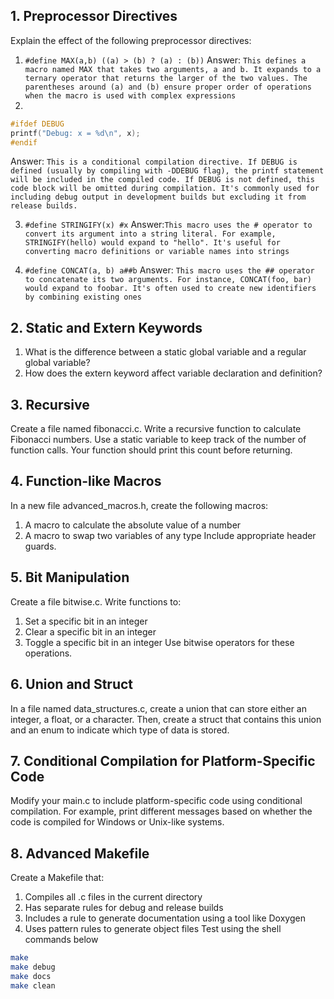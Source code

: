 ## 1. Preprocessor Directives
Explain the effect of the following preprocessor directives:
1) `#define MAX(a,b) ((a) > (b) ? (a) : (b))`
    Answer: ```This defines a macro named MAX that takes two arguments, a and b. It expands to a ternary operator that returns the larger of the two values. The parentheses around (a) and (b) ensure proper order of operations when the macro is used with complex expressions```
2) 
```c
#ifdef DEBUG
printf("Debug: x = %d\n", x);
#endif
```
Answer:
``` This is a conditional compilation directive. If DEBUG is defined (usually by compiling with -DDEBUG flag), the printf statement will be included in the compiled code. If DEBUG is not defined, this code block will be omitted during compilation. It's commonly used for including debug output in development builds but excluding it from release builds. ```

3) `#define STRINGIFY(x) #x`
Answer:```This macro uses the # operator to convert its argument into a string literal. For example, STRINGIFY(hello) would expand to "hello". It's useful for converting macro definitions or variable names into strings```  


4) `#define CONCAT(a, b) a##b`
Answer: ```This macro uses the ## operator to concatenate its two arguments. For instance, CONCAT(foo, bar) would expand to foobar. It's often used to create new identifiers by combining existing ones```

## 2. Static and Extern Keywords
1) What is the difference between a static global variable and a regular global variable?
2) How does the extern keyword affect variable declaration and definition?

## 3. Recursive
Create a file named fibonacci.c. Write a recursive function to calculate Fibonacci numbers. Use a static variable to keep track of the number of function calls. Your function should print this count before returning.

## 4. Function-like Macros
In a new file advanced_macros.h, create the following macros:
1) A macro to calculate the absolute value of a number
2) A macro to swap two variables of any type
Include appropriate header guards.

## 5. Bit Manipulation
Create a file bitwise.c. Write functions to:
1) Set a specific bit in an integer
2) Clear a specific bit in an integer
3) Toggle a specific bit in an integer
Use bitwise operators for these operations.

## 6. Union and Struct
In a file named data_structures.c, create a union that can store either an integer, a float, or a character. Then, create a struct that contains this union and an enum to indicate which type of data is stored.

## 7. Conditional Compilation for Platform-Specific Code
Modify your main.c to include platform-specific code using conditional compilation. For example, print different messages based on whether the code is compiled for Windows or Unix-like systems.

## 8. Advanced Makefile
Create a Makefile that:
1) Compiles all .c files in the current directory
2) Has separate rules for debug and release builds
3) Includes a rule to generate documentation using a tool like Doxygen
4) Uses pattern rules to generate object files
Test using the shell commands below
```sh
make
make debug
make docs
make clean
```